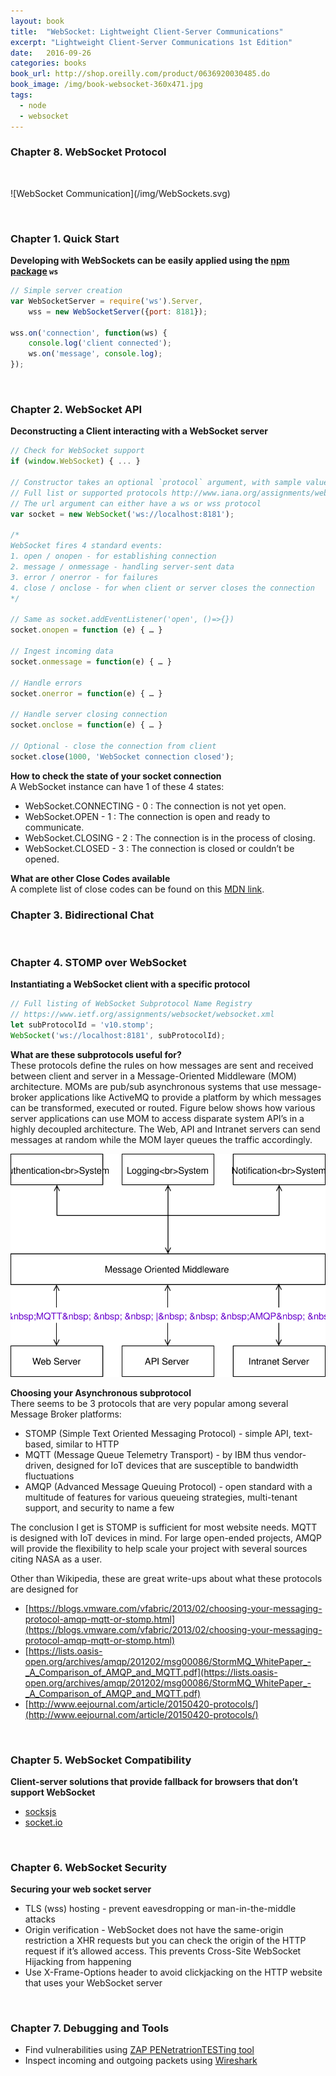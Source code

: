 ```yaml
---
layout: book
title:  "WebSocket: Lightweight Client-Server Communications"
excerpt: "Lightweight Client-Server Communications 1st Edition"
date:   2016-09-26
categories: books
book_url: http://shop.oreilly.com/product/0636920030485.do
book_image: /img/book-websocket-360x471.jpg
tags:
  - node
  - websocket
---
```


### Chapter 8. WebSocket Protocol
<p>&nbsp;</p>
![WebSocket Communication](/img/WebSockets.svg)

<p>&nbsp;</p>

### Chapter 1. Quick Start

**Developing with WebSockets can be easily applied using the [npm package](https://www.npmjs.com/package/ws) `ws`**

```javascript
// Simple server creation
var WebSocketServer = require('ws').Server,
    wss = new WebSocketServer({port: 8181});

wss.on('connection', function(ws) {
    console.log('client connected');
    ws.on('message', console.log);
});
```

<p>&nbsp;</p>

### Chapter 2. WebSocket API

**Deconstructing a Client interacting with a WebSocket server**

```javascript
// Check for WebSocket support
if (window.WebSocket) { ... }

// Constructor takes an optional `protocol` argument, with sample values like XMPP or STOMP.
// Full list or supported protocols http://www.iana.org/assignments/websocket/websocket.xhtml
// The url argument can either have a ws or wss protocol
var socket = new WebSocket('ws://localhost:8181');

/*
WebSocket fires 4 standard events:
1. open / onopen - for establishing connection
2. message / onmessage - handling server-sent data
3. error / onerror - for failures
4. close / onclose - for when client or server closes the connection
*/

// Same as socket.addEventListener('open', ()=>{})
socket.onopen = function (e) { … }

// Ingest incoming data
socket.onmessage = function(e) { … }

// Handle errors
socket.onerror = function(e) { … }

// Handle server closing connection
socket.onclose = function(e) { … }

// Optional - close the connection from client
socket.close(1000, 'WebSocket connection closed');
```

**How to check the state of your socket connection**  
A WebSocket instance can have 1 of these 4 states:
* WebSocket.CONNECTING - 0 : The connection is not yet open.
* WebSocket.OPEN - 1 : The connection is open and ready to communicate.
* WebSocket.CLOSING - 2 : The connection is in the process of closing.
* WebSocket.CLOSED - 3 : The connection is closed or couldn’t be opened.

**What are other Close Codes available**  
A complete list of close codes can be found on this [MDN link](https://developer.mozilla.org/en-US/docs/Web/API/CloseEvent).


### Chapter 3. Bidirectional Chat

<p>&nbsp;</p>

### Chapter 4. STOMP over WebSocket

**Instantiating a WebSocket client with a specific protocol**  
```javascript
// Full listing of WebSocket Subprotocol Name Registry
// https://www.ietf.org/assignments/websocket/websocket.xml
let subProtocolId = 'v10.stomp';
WebSocket('ws://localhost:8181', subProtocolId);
```

**What are these subprotocols useful for?**  
These protocols define the rules on how messages are sent and received between client and server in a Message-Oriented Middleware (MOM) architecture.  MOMs are pub/sub asynchronous systems that use message-broker applications like ActiveMQ to provide a platform by which messages can be transformed, executed or routed.  Figure below shows how various server applications can use MOM to access disparate system API’s in a highly decoupled architecture.  The Web, API and Intranet servers can send messages at random while the MOM layer queues the traffic accordingly. 

![Message-Oriented Architecture](/img/Message-Oriented-Architecture.svg)

**Choosing your Asynchronous subprotocol**  
There seems to be 3 protocols that are very popular among several Message Broker platforms:

* STOMP (Simple Text Oriented Messaging Protocol) - simple API, text-based, similar to HTTP 
* MQTT (Message Queue Telemetry Transport) - by IBM thus vendor-driven, designed for IoT devices that are susceptible to bandwidth fluctuations
* AMQP (Advanced Message Queuing Protocol) - open standard with a multitude of features for various queueing strategies, multi-tenant support, and security to name a few

The conclusion I get is STOMP is sufficient for most website needs.  MQTT is designed with IoT devices in mind.  For large open-ended projects, AMQP will provide the flexibility to help scale your project with several sources citing NASA as a user.

Other than Wikipedia, these are great write-ups about what these protocols are designed for
* [https://blogs.vmware.com/vfabric/2013/02/choosing-your-messaging-protocol-amqp-mqtt-or-stomp.html](https://blogs.vmware.com/vfabric/2013/02/choosing-your-messaging-protocol-amqp-mqtt-or-stomp.html)
* [https://lists.oasis-open.org/archives/amqp/201202/msg00086/StormMQ_WhitePaper_-_A_Comparison_of_AMQP_and_MQTT.pdf](https://lists.oasis-open.org/archives/amqp/201202/msg00086/StormMQ_WhitePaper_-_A_Comparison_of_AMQP_and_MQTT.pdf) 
* [http://www.eejournal.com/article/20150420-protocols/](http://www.eejournal.com/article/20150420-protocols/) 

<p>&nbsp;</p>

### Chapter 5. WebSocket Compatibility

**Client-server solutions that provide fallback for browsers that don’t support WebSocket**
* [socksjs](https://www.npmjs.com/package/sockjs)
* [socket.io](https://www.npmjs.com/package/socket.io) 

<p>&nbsp;</p>

### Chapter 6. WebSocket Security

**Securing your web socket server**
* TLS (wss) hosting - prevent eavesdropping or man-in-the-middle attacks
* Origin verification - WebSocket does not have the same-origin restriction a XHR requests but you can check the origin of the HTTP request if it’s allowed access. This prevents Cross-Site WebSocket Hijacking from happening
*  Use X-Frame-Options header to avoid clickjacking on the HTTP website that uses your WebSocket server

<p>&nbsp;</p>

###  Chapter 7. Debugging and Tools

* Find vulnerabilities using [ZAP PENetratrionTESTing tool](https://www.owasp.org/index.php/OWASP_Zed_Attack_Proxy_Project)
* Inspect incoming and outgoing packets using [Wireshark](https://www.wireshark.org/)
